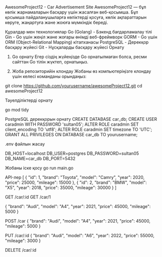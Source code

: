 AwesomeProject12 - Car Advertisement Site
AwesomeProject12 — бұл көлік жарнамаларын басқару үшін жасалған веб-қосымша. Бұл қосымша пайдаланушыларға көліктерді қосуға, көлік ақпараттарын көруге, жаңартуға және жоюға мүмкіндік береді.

Құралдар мен технологиялар
Go (Golang) - Бэкенд бағдарламалау тілі
Gin - Go үшін жеңіл және жоғары өнімді веб-фреймворк
GORM - Go үшін ORM (Object-Relational Mapping) кітапханасы
PostgreSQL - Дерекқор басқару жүйесі
Git - Нұсқаларды басқару жүйесі
Орнату
1. Go орнату
Егер сіздің жүйеңізде Go орнатылмаған болса, ресми сайттан Go тілін жүктеп, орнатыңыз.

2. Жоба репозиторийін клондау
Жобаны өз компьютеріңізге клондау үшін келесі команданы орындаңыз:

git clone https://github.com/yourusername/awesomeProject12.git cd awesomeProject12

Тәуелділіктерді орнату

go mod tidy

PostgreSQL дерекқорын орнату
CREATE DATABASE car_db; CREATE USER caradmin WITH PASSWORD 'sultan05'; ALTER ROLE caradmin SET client_encoding TO 'utf8'; ALTER ROLE caradmin SET timezone TO 'UTC'; GRANT ALL PRIVILEGES ON DATABASE car_db TO yourusername;

.env файлын жасау

DB_HOST=localhost DB_USER=postgres DB_PASSWORD=sultan05 DB_NAME=car_db DB_PORT=5432

Жобаны іске қосу
go run main.go

API-лер
[ { "id": 1, "brand": "Toyota", "model": "Camry", "year": 2020, "price": 25000, "mileage": 15000 }, { "id": 2, "brand": "BMW", "model": "X5", "year": 2018, "price": 35000, "mileage": 30000 } ]

GET /car/:id
GET /car/1

{
"brand": "Audi", "model": "A4", "year": 2021, "price": 45000, "mileage": 5000 }

POST /car
{ "brand": "Audi", "model": "A4", "year": 2021, "price": 45000, "mileage": 5000 }

PUT /car/:id
{ "brand": "Audi", "model": "A6", "year": 2022, "price": 55000, "mileage": 3000 }

DELETE /car/:id
